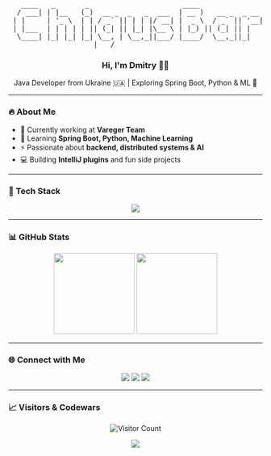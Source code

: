 <!-- Header ASCII -->
<p align="center">
<pre>
   ____   _       _                      ____                       
  / ___| | |__   (_)  __ _  _   _  ___  | __ )   __ _  _ __   __ _  
 | |     | '_ \  | | / _` || | | |/ __| |  _ \  / _` || '__| / _` | 
 | |___  | | | | | || (_| || |_| |\__ \ | |_) || (_| || |   | (_| | 
  \____| |_| |_| |_| \__, | \__,_||___/ |____/  \__,_||_|    \__,_| 
                    |___/                                           
</pre>
</p>

<h3 align="center">Hi, I'm Dmitry 👨‍💻</h3>
<p align="center">Java Developer from Ukraine 🇺🇦 | Exploring Spring Boot, Python & ML 🚀</p>

---

### 🔥 About Me
- 🏢 Currently working at **Vareger Team**  
- 🌱 Learning **Spring Boot, Python, Machine Learning**  
- ⚡ Passionate about **backend, distributed systems & AI**  
- 💻 Building **IntelliJ plugins** and fun side projects  

---

### 🚀 Tech Stack
<p align="center">
  <img src="https://skillicons.dev/icons?i=java,spring,postgresql,mysql,git,aws,kotlin,python,docker,kubernetes" />
</p>

---

### 📊 GitHub Stats
<p align="center">
  <img src="https://github-readme-stats.vercel.app/api?username=DmitryGaydabura&show_icons=true&theme=tokyonight" height="160" />
  <img src="https://github-readme-stats.vercel.app/api/top-langs/?username=DmitryGaydabura&layout=compact&theme=tokyonight" height="160" />
</p>

---

### 🌐 Connect with Me
<p align="center">
  <a href="https://github.com/DmitryGaydabura"><img src="https://img.shields.io/badge/GitHub-121011?style=for-the-badge&logo=github&logoColor=white"/></a>
  <a href="https://linkedin.com/in/dmitry-gaydabura-685208242"><img src="https://img.shields.io/badge/LinkedIn-0A66C2?style=for-the-badge&logo=linkedin&logoColor=white"/></a>
  <a href="https://instagram.com/_.dimitrius"><img src="https://img.shields.io/badge/Instagram-E4405F?style=for-the-badge&logo=instagram&logoColor=white"/></a>
</p>

---

### 📈 Visitors & Codewars
<p align="center">
  <img src="https://profile-counter.glitch.me/DmitryGaydabura/count.svg" alt="Visitor Count"/>
</p>

<p align="center">
  <a href="https://www.codewars.com/users/Dimitrius1011">
    <img src="https://www.codewars.com/users/Dimitrius1011/badges/large"/>
  </a>
</p>
